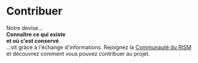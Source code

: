 # Contribuer

Notre devise...  
**Connaître ce qui existe  
et où c'est conservé**  
...vit grâce à l'échange d'informations. Rejoignez la [Communauté du RISM](/community.html) et découvrez comment vous pouvez contribuer au projet.